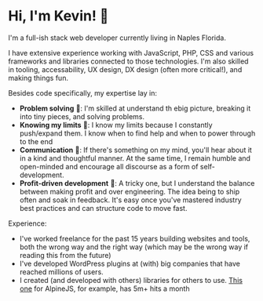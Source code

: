# Hi, I'm Kevin! 👋

I'm a full-ish stack web developer currently living in Naples Florida.


I have extensive experience working with JavaScript, PHP, CSS and various frameworks and libraries connected to those technologies. I'm also skilled in tooling, accessability, UX design, DX design (often more critical!), and making things fun.

Besides code specifically, my expertise lay in:
- **Problem solving** 🤔:  I'm skilled at understand th ebig picture, breaking it into tiny pieces, and solving problems.
- **Knowing my limits** 🏃: I know my limits because I constantly push/expand them. I know when to find help and when to power through to the end
- **Communication** 🤠: If there's something on my mind, you'll hear about it in a kind and thoughtful manner. At the same time, I remain humble and open-minded and encourage all discourse as a form of self-development.
- **Profit-driven development** 🤑: A tricky one, but I understand the balance between making profit and over engineering. The idea being to ship often and soak in feedback. It's easy once you've mastered industry best practices and can structure code to move fast.

Experience:
- I've worked freelance for the past 15 years building websites and tools, both the wrong way and the right way (which may be the wrong way if reading this from the future)
- I've developed WordPress plugins at (with) big companies that have reached millions of users.
- I created (and developed with others) libraries for others to use. [This one](https://github.com/alpine-collective/alpine-magic-helpers) for AlpineJS, for example, has 5m+ hits a month

